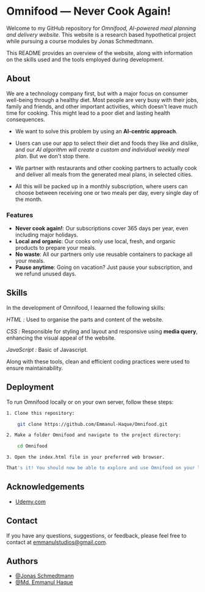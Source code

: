 
# Omnifood &mdash; Never Cook Again!

Welcome to my GitHub repository for *Omnifood,  AI-powered meal planning and delivery website*. This website is a research based hypothetical project while pursuing a course modules by Jonas Schmedtmann.


This README provides an overview of the website, along with information on the skills used and the tools employed during development.

## About

We are a technology company first, but with a major focus on consumer well-being through a healthy diet. Most people are very busy with their jobs, family and friends, and other important activities, which doesn't leave much time for cooking. This might lead to a poor diet and lasting health consequences. 

- We want to solve this problem by using an **AI-centric approach**.         

- Users can use our app to select their diet and foods they like and dislike, and our *AI algorithm will create a custom and individual weekly meal plan*. But we don't stop there. 
- We partner with restaurants and other cooking partners to actually cook and deliver all meals from the generated meal plans, in selected cities. 
- All this will be packed up in a monthly subscription, where users can choose between receiving one or two meals per day, every single day of the month.
### Features

- **Never cook again!**: Our subscriptions cover 365 days per year, even including major holidays.
- **Local and organic**: Our cooks only use local, fresh, and organic products to prepare your meals.
- **No waste**: All our partners only use reusable containers to package all your meals.
- **Pause anytime**: Going on vacation? Just pause your subscription, and we refund unused days.
## Skills
In the development of Omnifood, I leaarned the following skills:

*HTML :* Used to organise the parts and content of the website.

*CSS :*  Responsible for styling and layout and responsive using **media query**, enhancing the visual appeal of the website.

*JavaScript :* Basic of Javascript.

Along with these tools, clean and efficient coding practices were used to ensure maintainability.

##  Deployment

To run Omnifood locally or on your own server, follow these steps:
```bash
1. Clone this repository:

    git clone https://github.com/Emmanul-Haque/Omnifood.git
```
```bash
2. Make a folder Omnifood and navigate to the project directory:

    cd Omnifood
```
    3. Open the index.html file in your preferred web browser.

```bash
That's it! You should now be able to explore and use Omnifood on your local machine.
```



##  Acknowledgements

- [Udemy.com](https://www.udemy.com/)

##  Contact

If you have any questions, suggestions, or feedback, please feel free to contact at emmanulstudios@gmail.com.

## Authors

- [@Jonas Schmedtmann](https://github.com/jonasschmedtmann)
- [@Md. Emmanul Haque](https://github.com/Emmanul-Haque)

